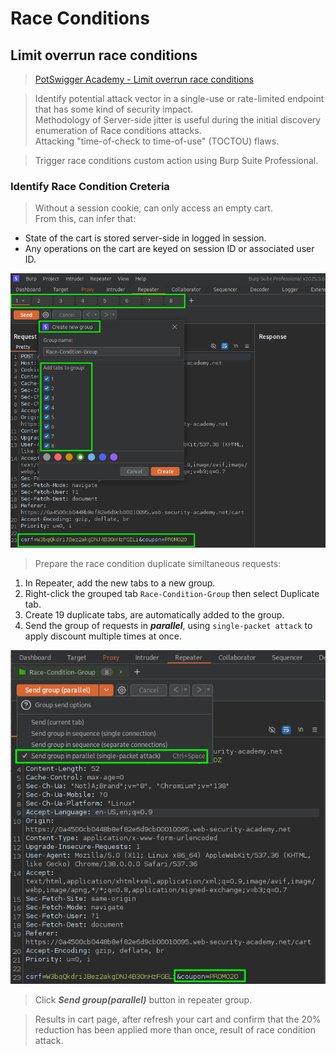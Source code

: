 # Race Conditions  

## Limit overrun race conditions  

>[PotSwigger Academy - Limit overrun race conditions](https://portswigger.net/web-security/learning-paths/race-conditions/race-conditions-limit-overrun/race-conditions/limit-overrun-race-conditions-r6f5)  

>Identify potential attack vector in a single-use or rate-limited endpoint that has some kind of security impact.  
>Methodology of Server-side jitter is useful during the initial discovery enumeration of Race conditions attacks.  
>Attacking "time-of-check to time-of-use" (TOCTOU) flaws.  

>Trigger race conditions custom action using Burp Suite Professional.  

### Identify Race Condition Creteria  

>Without a session cookie, can only access an empty cart.  
>From this, can infer that:  

* State of the cart is stored server-side in logged in session.  
* Any operations on the cart are keyed on session ID or associated user ID.  

![portswigger_race_condition_prep.png](/images/portswigger_race_condition_prep.png)  

>Prepare the race condition duplicate similtaneous requests:  

1. In Repeater, add the new tabs to a new group. 
2. Right-click the grouped tab `Race-Condition-Group` then select Duplicate tab. 
3. Create 19 duplicate tabs, are automatically added to the group.  
4. Send the group of requests in ***parallel***, using `single-packet attack` to apply discount multiple times at once.  

![portswigger_race_condition_prep_seperate_connections.png](/images/portswigger_race_condition_prep_seperate_connections.png)  

>Click ***Send group(parallel)*** button in repeater group.  

>Results in cart page, after refresh your cart and confirm that the 20% reduction has been applied more than once, result of race condition attack.  

## 